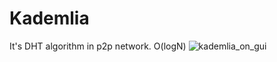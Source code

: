Kademlia
===

It's DHT algorithm in p2p network.
O(logN)
![kademlia_on_gui](img/kademlia_gui.png "Kademlia on GUI")
